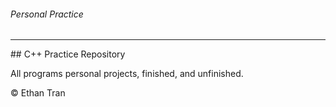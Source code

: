 ###### Personal Practice
<hr>
## C++ Practice Repository

All programs personal projects, finished, and unfinished.

&copy; Ethan Tran
